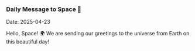 ### Daily Message to Space 🌌
Date: 2025-04-23

Hello, Space! 🌍 We are sending our greetings to the universe from Earth on this beautiful day!
